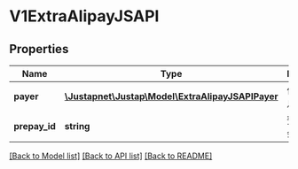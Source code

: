 # V1ExtraAlipayJSAPI

## Properties
Name | Type | Description | Notes
------------ | ------------- | ------------- | -------------
**payer** | [**\Justapnet\Justap\Model\ExtraAlipayJSAPIPayer**](ExtraAlipayJSAPIPayer.md) | 付款用户信息 | [optional] 
**prepay_id** | **string** | 预支付交易会话标识 | 

[[Back to Model list]](../README.md#documentation-for-models) [[Back to API list]](../README.md#documentation-for-api-endpoints) [[Back to README]](../README.md)


